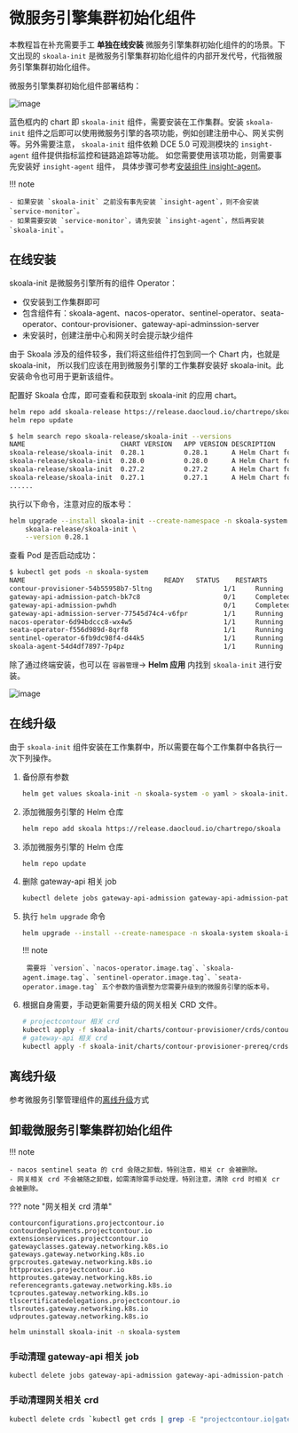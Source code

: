 # 微服务引擎集群初始化组件

本教程旨在补充需要手工 **单独在线安装** 微服务引擎集群初始化组件的的场景。下文出现的 `skoala-init` 是微服务引擎集群初始化组件的内部开发代号，代指微服务引擎集群初始化组件。

微服务引擎集群初始化组件部署结构：

![image](https://docs.daocloud.io/daocloud-docs-images/docs/zh/docs/skoala/images/skoala-init-cn.png)

蓝色框内的 chart 即 `skoala-init` 组件，需要安装在工作集群。安装 `skoala-init`
组件之后即可以使用微服务引擎的各项功能，例如创建注册中心、网关实例等。另外需要注意，
`skoala-init` 组件依赖 DCE 5.0 可观测模块的 `insight-agent` 组件提供指标监控和链路追踪等功能。
如您需要使用该项功能，则需要事先安装好 `insight-agent` 组件，
具体步骤可参考[安装组件 insight-agent](../../insight/quickstart/install/install-agent.md)。

!!! note

    - 如果安装 `skoala-init` 之前没有事先安装 `insight-agent`，则不会安装 `service-monitor`。
    - 如果需要安装 `service-monitor`，请先安装 `insight-agent`，然后再安装 `skoala-init`。

## 在线安装

skoala-init 是微服务引擎所有的组件 Operator：

- 仅安装到工作集群即可
- 包含组件有：skoala-agent、nacos-operator、sentinel-operator、seata-operator、contour-provisioner、gateway-api-adminssion-server
- 未安装时，创建注册中心和网关时会提示缺少组件

由于 Skoala 涉及的组件较多，我们将这些组件打包到同一个 Chart 内，也就是 skoala-init，
所以我们应该在用到微服务引擎的工作集群安装好 skoala-init。此安装命令也可用于更新该组件。

配置好 Skoala 仓库，即可查看和获取到 skoala-init 的应用 chart。

```bash
helm repo add skoala-release https://release.daocloud.io/chartrepo/skoala
helm repo update
```

```bash
$ helm search repo skoala-release/skoala-init --versions
NAME                        CHART VERSION   APP VERSION DESCRIPTION
skoala-release/skoala-init	0.28.1       	0.28.1     	A Helm Chart for Skoala init, it includes Skoal...
skoala-release/skoala-init	0.28.0       	0.28.0     	A Helm Chart for Skoala init, it includes Skoal...
skoala-release/skoala-init	0.27.2       	0.27.2     	A Helm Chart for Skoala init, it includes Skoal...
skoala-release/skoala-init	0.27.1       	0.27.1     	A Helm Chart for Skoala init, it includes Skoal...
......
```

执行以下命令，注意对应的版本号：

```bash
helm upgrade --install skoala-init --create-namespace -n skoala-system --cleanup-on-fail \
    skoala-release/skoala-init \
    --version 0.28.1
```

查看 Pod 是否启动成功：

```bash
$ kubectl get pods -n skoala-system
NAME                                   READY   STATUS    RESTARTS        AGE
contour-provisioner-54b55958b7-5ltng                  1/1     Running     0          2d6h
gateway-api-admission-patch-bk7c8                     0/1     Completed   0          2d6h
gateway-api-admission-pwhdh                           0/1     Completed   0          2d6h
gateway-api-admission-server-77545d74c4-v6fpr         1/1     Running     0          2d6h
nacos-operator-6d94bdccc8-wx4w5                       1/1     Running     0          2d6h
seata-operator-f556d989d-8qrf8                        1/1     Running     0          2d6h
sentinel-operator-6fb9dc98f4-d44k5                    1/1     Running     0          2d6h
skoala-agent-54d4df7897-7p4pz                         1/1     Running     0          2d6h
```

除了通过终端安装，也可以在 `容器管理`-> __Helm 应用__ 内找到 `skoala-init` 进行安装。

![image](https://docs.daocloud.io/daocloud-docs-images/docs/skoala/images/skoala-init.png)

## 在线升级

由于 `skoala-init` 组件安装在工作集群中，所以需要在每个工作集群中各执行一次下列操作。
<!--如果需要升级，会在release notes中强调-->

1. 备份原有参数

    ```bash
    helm get values skoala-init -n skoala-system -o yaml > skoala-init.yaml
    ```

2. 添加微服务引擎的 Helm 仓库

    ```bash
    helm repo add skoala https://release.daocloud.io/chartrepo/skoala
    ```

3. 添加微服务引擎的 Helm 仓库

    ```bash
    helm repo update
    ```

4. 删除 gateway-api 相关 job

    ```bash
    kubectl delete jobs gateway-api-admission gateway-api-admission-patch -n skoala-system
    ```

5. 执行 `helm upgrade` 命令

    ```bash
    helm upgrade --install --create-namespace -n skoala-system skoala-init skoala/skoala-init --version=0.28.1 --set nacos-operator.image.tag=v0.28.1 --set skoala-agent.image.tag=v0.28.1 --set sentinel-operator.image.tag=v0.28.1 --set seata-operator.image.tag=v0.28.1 -f skoala-init.yaml
    ```

    !!! note

        需要将 `version`、`nacos-operator.image.tag`、`skoala-agent.image.tag`、`sentinel-operator.image.tag`、`seata-operator.image.tag` 五个参数的值调整为您需要升级到的微服务引擎的版本号。

6. 根据自身需要，手动更新需要升级的网关相关 CRD 文件。

    ```bash
    # projectcontour 相关 crd
    kubectl apply -f skoala-init/charts/contour-provisioner/crds/contour.yaml
    # gateway-api 相关 crd
    kubectl apply -f skoala-init/charts/contour-provisioner-prereq/crds/gateway-api.yaml
    ```

## 离线升级

参考微服务引擎管理组件的[离线升级](./skoala.md#_11)方式

## 卸载微服务引擎集群初始化组件

!!! note

    - nacos sentinel seata 的 crd 会随之卸载，特别注意，相关 cr 会被删除。
    - 网关相关 crd 不会被随之卸载，如需清除需手动处理，特别注意，清除 crd 时相关 cr 会被删除。

??? note "网关相关 crd 清单"

    contourconfigurations.projectcontour.io  
    contourdeployments.projectcontour.io  
    extensionservices.projectcontour.io  
    gatewayclasses.gateway.networking.k8s.io  
    gateways.gateway.networking.k8s.io  
    grpcroutes.gateway.networking.k8s.io  
    httpproxies.projectcontour.io  
    httproutes.gateway.networking.k8s.io  
    referencegrants.gateway.networking.k8s.io  
    tcproutes.gateway.networking.k8s.io  
    tlscertificatedelegations.projectcontour.io  
    tlsroutes.gateway.networking.k8s.io  
    udproutes.gateway.networking.k8s.io

```bash
helm uninstall skoala-init -n skoala-system
```

### 手动清理 gateway-api 相关 job

```bash
kubectl delete jobs gateway-api-admission gateway-api-admission-patch -n skoala-system
```

### 手动清理网关相关 crd

```bash
kubectl delete crds `kubectl get crds | grep -E "projectcontour.io|gateway.networking.k8s.io" | awk '{print $1}'`
```
